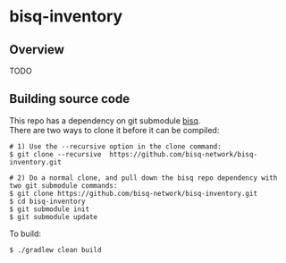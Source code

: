# bisq-inventory

## Overview

TODO

## Building source code

This repo has a dependency on git submodule [bisq](https://github.com/bisq-network/bisq).  
There are two ways to clone it before it can be compiled:

```
# 1) Use the --recursive option in the clone command:
$ git clone --recursive  https://github.com/bisq-network/bisq-inventory.git

# 2) Do a normal clone, and pull down the bisq repo dependency with two git submodule commands:
$ git clone https://github.com/bisq-network/bisq-inventory.git
$ cd bisq-inventory
$ git submodule init
$ git submodule update
```

To build:
```
$ ./gradlew clean build
```
